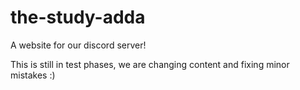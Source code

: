 # the-study-adda
A website for our discord server!

This is still in test phases, we are changing content and fixing minor mistakes :)
